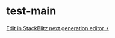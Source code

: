 # test-main

[Edit in StackBlitz next generation editor ⚡️](https://stackblitz.com/~/github.com/HARISHIMSS/test-main)